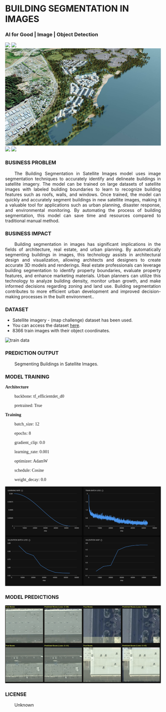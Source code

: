 # BUILDING SEGMENTATION IN IMAGES
### AI for Good | Image | Object Detection

![](https://github.com/h2oai/HT-Catalog/blob/1432be958ab3f41b67c57c241b946b4a3d4699e1/Assets/DL_Models/10_Satellite%20imagery%20-%20(Map%20Challenge)/cover.png)
![](https://github.com/h2oai/HT-Catalog/blob/1432be958ab3f41b67c57c241b946b4a3d4699e1/Assets/DL_Models/10_Satellite%20imagery%20-%20(Map%20Challenge)/cover.jpg)
![](https://github.com/h2oai/HT-Catalog/blob/1432be958ab3f41b67c57c241b946b4a3d4699e1/Assets/DL_Models/10_Satellite%20imagery%20-%20(Map%20Challenge)/cover.jpeg)
![](https://github.com/h2oai/HT-Catalog/blob/1432be958ab3f41b67c57c241b946b4a3d4699e1/Assets/DL_Models/10_Satellite%20imagery%20-%20(Map%20Challenge)/cover.webp)
![](https://github.com/h2oai/HT-Catalog/blob/1432be958ab3f41b67c57c241b946b4a3d4699e1/Assets/DL_Models/10_Satellite%20imagery%20-%20(Map%20Challenge)/cover)

### BUSINESS PROBLEM
<p style='text-align: justify; text-indent: 30px;'>The Building Segmentation in Satellite Images model uses image segmentation techniques to accurately identify and delineate buildings in satellite imagery. The model can be trained on large datasets of satellite images with labeled building boundaries to learn to recognize building features such as roofs, walls, and windows. Once trained, the model can quickly and accurately segment buildings in new satellite images, making it a valuable tool for applications such as urban planning, disaster response, and environmental monitoring. By automating the process of building segmentation, this model can save time and resources compared to traditional manual method.</p>

### BUSINESS IMPACT
<p style='text-align: justify; text-indent: 30px;'>Building segmentation in images has significant implications in the fields of architecture, real estate, and urban planning. By automatically segmenting buildings in images, this technology assists in architectural design and visualization, allowing architects and designers to create accurate 3D models and renderings. Real estate professionals can leverage building segmentation to identify property boundaries, evaluate property features, and enhance marketing materials. Urban planners can utilize this technology to analyze building density, monitor urban growth, and make informed decisions regarding zoning and land use. Building segmentation contributes to more efficient urban development and improved decision-making processes in the built environment..</p>

### DATASET
- Satellite imagery - (map challenge) dataset has been used.
- You can access the dataset [here](s3://apac-cds/ht_datasets/object_detection/mapping_challenge_v2.zip).
- 8366 train images with their object coordinates.

![train data](https://github.com/h2oai/HT-Catalog/blob/1432be958ab3f41b67c57c241b946b4a3d4699e1/Assets/DL_Models/10_Satellite%20imagery%20-%20(Map%20Challenge)/train%20data.png)

### PREDICTION OUTPUT
<p style='text-align: justify; text-indent: 30px;'>Segmenting Buildings in Satellite Images.</p>

### MODEL TRAINING
<p style='font-family:JackInput Regular;'><b>Architecture</b></p>
<p style='text-align: justify; text-indent: 30px;font-family:JackInput Regular;'>backbone: tf_efficientdet_d0</p>
<p style='text-align: justify; text-indent: 30px;font-family:JackInput Regular;'>pretrained: True</p>

<p style='font-family:JackInput Regular;'><b>Training</b></p>
<p style='text-align: justify; text-indent: 30px;font-family:JackInput Regular;'>batch_size: 12</p>
<p style='text-align: justify; text-indent: 30px;font-family:JackInput Regular;'>epochs: 8</p>
<p style='text-align: justify; text-indent: 30px;font-family:JackInput Regular;'>gradient_clip: 0.0</p>
<p style='text-align: justify; text-indent: 30px;font-family:JackInput Regular;'>learning_rate: 0.001</p>
<p style='text-align: justify; text-indent: 30px;font-family:JackInput Regular;'>optimizer: AdamW</p>
<p style='text-align: justify; text-indent: 30px;font-family:JackInput Regular;'>schedule: Cosine</p>
<p style='text-align: justify; text-indent: 30px;font-family:JackInput Regular;'>weight_decay: 0.0</p>

![chart](https://github.com/h2oai/HT-Catalog/blob/1432be958ab3f41b67c57c241b946b4a3d4699e1/Assets/DL_Models/10_Satellite%20imagery%20-%20(Map%20Challenge)/chart.png)

### MODEL PREDICTIONS

![Validation Predictions](https://github.com/h2oai/HT-Catalog/blob/1432be958ab3f41b67c57c241b946b4a3d4699e1/Assets/DL_Models/10_Satellite%20imagery%20-%20(Map%20Challenge)/Validation%20Predictions.png)

### LICENSE
<p style='text-align: justify; text-indent: 30px;'>Unknown</p>
    